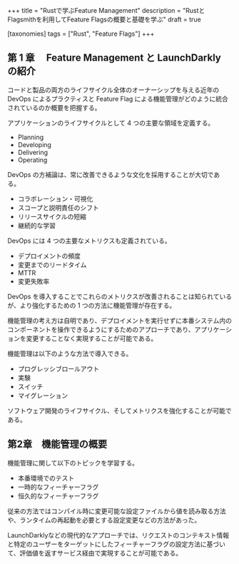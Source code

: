 +++
title = "Rustで学ぶFeature Management"
description = "RustとFlagsmithを利用してFeature Flagsの概要と基礎を学ぶ"
draft = true

[taxonomies]
tags = ["Rust", "Feature Flags"]
+++

## 第 1 章　 Feature Management と LaunchDarkly の紹介

コードと製品の両方のライフサイクル全体のオーナーシップを与える近年の DevOps によるプラクティスと Feature Flag による機能管理がどのように統合されているのか概要を把握する。

アプリケーションのライフサイクルとして 4 つの主要な領域を定義する。

- Planning
- Developing
- Delivering
- Operating

DevOps の方補論は、常に改善できるような文化を採用することが大切である。

- コラボレーション・可視化
- スコープと説明責任のシフト
- リリースサイクルの短縮
- 継続的な学習

DevOps には 4 つの主要なメトリクスも定義されている。

- デプロイメントの頻度
- 変更までのリードタイム
- MTTR
- 変更失敗率

DevOps を導入することでこれらのメトリクスが改善されることは知られているが、より強化するための 1 つの方法に機能管理が存在する。

機能管理の考え方は自明であり、デプロイメントを実行せずに本番システム内のコンポーネントを操作できるようにするためのアプローチであり、アプリケーションを変更することなく実現することが可能である。

機能管理は以下のような方法で導入できる。

- プログレッシブロールアウト
- 実験
- スイッチ
- マイグレーション

ソフトウェア開発のライフサイクル、そしてメトリクスを強化することが可能である。

## 第2章　機能管理の概要

機能管理に関して以下のトピックを学習する。

- 本番環境でのテスト
- 一時的なフィーチャーフラグ
- 恒久的なフィーチャーフラグ

従来の方法ではコンパイル時に変更可能な設定ファイルから値を読み取る方法や、ランタイムの再起動を必要とする設定変更などの方法があった。

LaunchDarklyなどの現代的なアプローチでは、リクエストのコンテキスト情報と特定のユーザーをターゲットにしたフィーチャーフラグの設定方法に基づいて、評価値を返すサービス経由で実現することが可能である。
